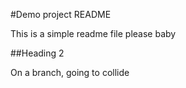 #Demo project README

This is a simple readme file please baby

##Heading 2

On a branch, going to collide